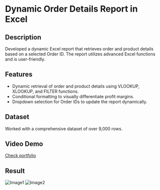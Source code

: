 # Dynamic Order Details Report in Excel

## Description
Developed a dynamic Excel report that retrieves order and product details based on a selected Order ID. The report utilizes advanced Excel functions and is user-friendly.

## Features
- Dynamic retrieval of order and product details using VLOOKUP, XLOOKUP, and FILTER functions.
- Conditional formatting to visually differentiate profit margins.
- Dropdown selection for Order IDs to update the report dynamically.

## Dataset
Worked with a comprehensive dataset of over 9,000 rows.


## Video Demo
[Check portfolio](https://www.kirananalyst.xyz/)

## Result
![Image1](https://github.com/user-attachments/assets/a20637d6-4e9f-4193-867c-9428e6dfd69b)
![Image2](https://github.com/user-attachments/assets/30a6790f-8bd0-41c8-bd16-2fb8e549867f)

